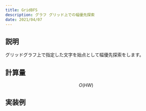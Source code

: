 ```yaml
---
title: GridBFS
description: グラフ グリッド上での幅優先探索
date: 2021/04/07
---
```


## 説明
グリッドグラフ上で指定した文字を始点として幅優先探索をします。

## 計算量
$$
O(HW)
$$

## 実装例

```cpp import=/assets/Library/graph/gridbfs.cpp
```
